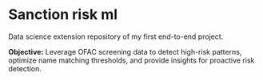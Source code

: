 # Sanction risk ml
Data science extension repository of my first end-to-end project.

**Objective:** Leverage OFAC screening data to detect high-risk patterns, optimize name matching thresholds, and provide insights for proactive risk detection.